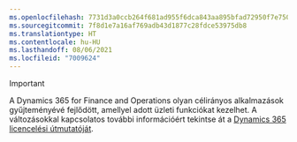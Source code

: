 ```yaml
---
ms.openlocfilehash: 7731d3a0ccb264f681ad955f6dca843aa895bfad72950f7e750efb143ae71391
ms.sourcegitcommit: 7f8d1e7a16af769adb43d1877c28fdce53975db8
ms.translationtype: HT
ms.contentlocale: hu-HU
ms.lasthandoff: 08/06/2021
ms.locfileid: "7009624"
---
```

> [!IMPORTANT]
> A Dynamics 365 for Finance and Operations olyan célirányos alkalmazások gyűjteményévé fejlődött, amellyel adott üzleti funkciókat kezelhet. A változásokkal kapcsolatos további információért tekintse át a [Dynamics 365 licencelési útmutatóját](https://go.microsoft.com/fwlink/p/?LinkId=866544).
 
